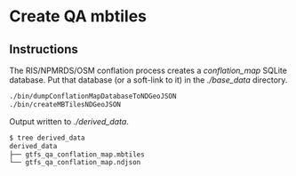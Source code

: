 # Create QA mbtiles

## Instructions

The RIS/NPMRDS/OSM conflation process creates a _conflation\_map_ SQLite database.
Put that database (or a soft-link to it) in the _./base\_data_ directory.

```bash
./bin/dumpConflationMapDatabaseToNDGeoJSON
./bin/createMBTilesNDGeoJSON
```

Output written to _./derived\_data_.

```bash
$ tree derived_data
derived_data
├── gtfs_qa_conflation_map.mbtiles
└── gtfs_qa_conflation_map.ndjson
```
